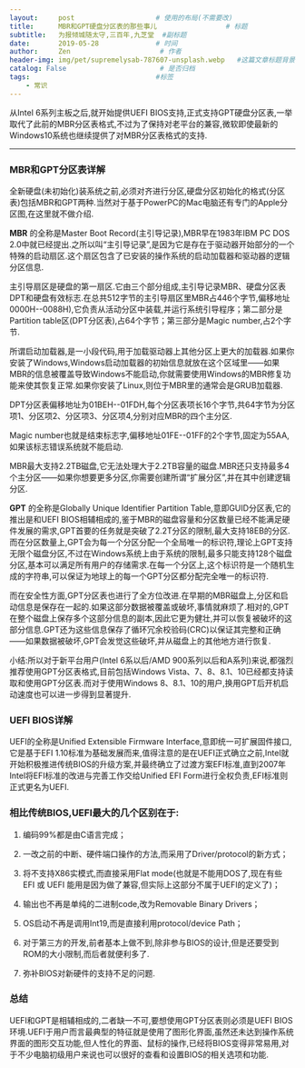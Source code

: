 ```yaml
---
layout:     post                    # 使用的布局(不需要改)
title:      MBR和GPT硬盘分区表的那些事儿                 # 标题
subtitle:   为报倾城随太守,三百年,九芝堂  #副标题
date:       2019-05-28              # 时间
author:     Zen                      # 作者
header-img: img/pet/supremelysab-787607-unsplash.webp   #这篇文章标题背景图片
catalog: False                       # 是否归档
tags:                               #标签
    - 常识
---
```


 从Intel 6系列主板之后,就开始提供UEFI BIOS支持,正式支持GPT硬盘分区表,一举取代了此前的MBR分区表格式,不过为了保持对老平台的兼容,微软即使最新的Windows10系统也继续提供了对MBR分区表格式的支持.

 ----

### MBR和GPT分区表详解

全新硬盘(未初始化)装系统之前,必须对齐进行分区,硬盘分区初始化的格式(分区表)包括MBR和GPT两种.当然对于基于PowerPC的Mac电脑还有专门的Apple分区图,在这里就不做介绍.

**MBR** 的全称是Master Boot Record(主引导记录),MBR早在1983年IBM PC DOS 2.0中就已经提出.之所以叫“主引导记录”,是因为它是存在于驱动器开始部分的一个特殊的启动扇区.这个扇区包含了已安装的操作系统的启动加载器和驱动器的逻辑分区信息.

主引导扇区是硬盘的第一扇区.它由三个部分组成,主引导记录MBR、硬盘分区表DPT和硬盘有效标志.在总共512字节的主引导扇区里MBR占446个字节,偏移地址0000H--0088H),它负责从活动分区中装载,并运行系统引导程序；第二部分是Partition table区(DPT分区表),占64个字节；第三部分是Magic number,占2个字节.

所谓启动加载器,是一小段代码,用于加载驱动器上其他分区上更大的加载器.如果你安装了Windows,Windows启动加载器的初始信息就放在这个区域里——如果MBR的信息被覆盖导致Windows不能启动,你就需要使用Windows的MBR修复功能来使其恢复正常.如果你安装了Linux,则位于MBR里的通常会是GRUB加载器.

DPT分区表偏移地址为01BEH--01FDH,每个分区表项长16个字节,共64字节为分区项1、分区项2、分区项3、分区项4,分别对应MBR的四个主分区.

Magic number也就是结束标志字,偏移地址01FE--01FF的2个字节,固定为55AA,如果该标志错误系统就不能启动.

MBR最大支持2.2TB磁盘,它无法处理大于2.2TB容量的磁盘.MBR还只支持最多4个主分区——如果你想要更多分区,你需要创建所谓“扩展分区”,并在其中创建逻辑分区.

**GPT** 的全称是Globally Unique Identifier Partition Table,意即GUID分区表,它的推出是和UEFI BIOS相辅相成的,鉴于MBR的磁盘容量和分区数量已经不能满足硬件发展的需求,GPT首要的任务就是突破了2.2T分区的限制,最大支持18EB的分区.
而在分区数量上,GPT会为每一个分区分配一个全局唯一的标识符,理论上GPT支持无限个磁盘分区,不过在Windows系统上由于系统的限制,最多只能支持128个磁盘分区,基本可以满足所有用户的存储需求.在每一个分区上,这个标识符是一个随机生成的字符串,可以保证为地球上的每一个GPT分区都分配完全唯一的标识符.

而在安全性方面,GPT分区表也进行了全方位改进.在早期的MBR磁盘上,分区和启动信息是保存在一起的.如果这部分数据被覆盖或破坏,事情就麻烦了.相对的,GPT在整个磁盘上保存多个这部分信息的副本,因此它更为健壮,并可以恢复被破坏的这部分信息.GPT还为这些信息保存了循环冗余校验码(CRC)以保证其完整和正确——如果数据被破坏,GPT会发觉这些破坏,并从磁盘上的其他地方进行恢复.

小结:所以对于新平台用户(Intel 6系以后/AMD 900系列以后和A系列)来说,都强烈推荐使用GPT分区表格式,目前包括Windows Vista、7、8、8.1、10已经都支持读取和使用GPT分区表.而对于使用Windows 8、8.1、10的用户,换用GPT后开机启动速度也可以进一步得到显著提升.

### UEFI BIOS详解

UEFI的全称是Unified Extensible Firmware Interface,意即统一可扩展固件接口,它是基于EFI 1.10标准为基础发展而来,值得注意的是在UEFI正式确立之前,Intel就开始积极推进传统BIOS的升级方案,并最终确立了过渡方案EFI标准,直到2007年Intel将EFI标准的改进与完善工作交给Unified EFI Form进行全权负责,EFI标准则正式更名为UEFI.

### 相比传统BIOS,UEFI最大的几个区别在于:

1. 编码99%都是由C语言完成；

2. 一改之前的中断、硬件端口操作的方法,而采用了Driver/protocol的新方式；

3. 将不支持X86实模式,而直接采用Flat mode(也就是不能用DOS了,现在有些 EFI 或 UEFI 能用是因为做了兼容,但实际上这部分不属于UEFI的定义了)；

4. 输出也不再是单纯的二进制code,改为Removable Binary Drivers；

5. OS启动不再是调用Int19,而是直接利用protocol/device Path；

6. 对于第三方的开发,前者基本上做不到,除非参与BIOS的设计,但是还要受到ROM的大小限制,而后者就便利多了.

7. 弥补BIOS对新硬件的支持不足的问题.

### 总结

UEFI和GPT是相辅相成的,二者缺一不可,要想使用GPT分区表则必须是UEFI BIOS环境.UEFI于用户而言最典型的特征就是使用了图形化界面,虽然还未达到操作系统界面的图形交互功能,但人性化的界面、鼠标的操作,已经将BIOS变得非常易用,对于不少电脑初级用户来说也可以很好的查看和设置BIOS的相关选项和功能.
